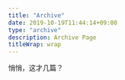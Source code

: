 ```yaml
---
title: "Archive"
date: 2019-10-19T11:44:14+09:00
type: "archive"
description: Archive Page
titleWrap: wrap
---
```


悄悄，这才几篇？
